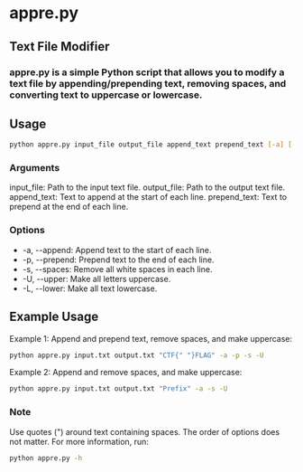 # appre.py
## Text File Modifier
### appre.py is a simple Python script that allows you to modify a text file by appending/prepending text, removing spaces, and converting text to uppercase or lowercase.

## Usage
```bash
python appre.py input_file output_file append_text prepend_text [-a] [-p] [-s] [-U] [-L]
```
### Arguments
input_file: Path to the input text file.
output_file: Path to the output text file.
append_text: Text to append at the start of each line.
prepend_text: Text to prepend at the end of each line.
### Options
- -a, --append: Append text to the start of each line.
- -p, --prepend: Prepend text to the end of each line.
- -s, --spaces: Remove all white spaces in each line.
- -U, --upper: Make all letters uppercase.
- -L, --lower: Make all text lowercase.

## Example Usage
Example 1:
Append and prepend text, remove spaces, and make uppercase:

```bash
python appre.py input.txt output.txt "CTF{" "}FLAG" -a -p -s -U
```

Example 2:
Append and remove spaces, and make uppercase:

```bash
python appre.py input.txt output.txt "Prefix" -a -s -U
```
### Note
Use quotes (") around text containing spaces.
The order of options does not matter.
For more information, run:

```bash
python appre.py -h
```

